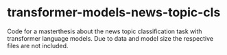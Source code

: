 # transformer-models-news-topic-cls
Code for a masterthesis about the news topic classification task with transformer language models. Due to data and model size the respective files are not included.
